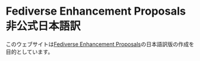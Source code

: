 # Fediverse Enhancement Proposals 非公式日本語訳
このウェブサイトは[Fediverse Enhancement Proposals](https://codeberg.org/fediverse/fep)の日本語訳版の作成を目的としています。